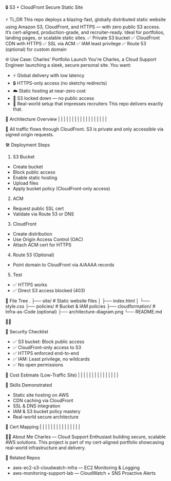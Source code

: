 
🔒 S3 + CloudFront Secure Static Site
  
  ⚡ TL;DR
  This repo deploys a blazing-fast, globally distributed static website using Amazon S3, CloudFront, and HTTPS — with zero public S3 access. It’s cert-aligned, production-grade, and recruiter-ready. Ideal for portfolios, landing pages, or scalable static sites.
✅ Private S3 bucket
✅ CloudFront CDN with HTTPS
✅ SSL via ACM
✅ IAM least privilege
✅ Route 53 (optional) for custom domain

🌐 Use Case: Charles' Portfolio Launch
You're Charles, a Cloud Support Engineer launching a sleek, secure personal site. You want:
- ⚡ Global delivery with low latency
- 🔒 HTTPS-only access (no sketchy redirects)
- ☁️ Static hosting at near-zero cost
- 🚫 S3 locked down — no public access
- 🧠 Real-world setup that impresses recruiters
This repo delivers exactly that.

🧱 Architecture Overview
|  |  | 
|  |  | 
|  |  | 
|  |  | 
|  |  | 
|  |  | 


📌 All traffic flows through CloudFront. S3 is private and only accessible via signed origin requests.

🛠️ Deployment Steps
1. S3 Bucket
- Create bucket
- Block public access
- Enable static hosting
- Upload files
- Apply bucket policy (CloudFront-only access)
2. ACM
- Request public SSL cert
- Validate via Route 53 or DNS
3. CloudFront
- Create distribution
- Use Origin Access Control (OAC)
- Attach ACM cert for HTTPS
4. Route 53 (Optional)
- Point domain to CloudFront via A/AAAA records
5. Test
- ✅ HTTPS works
- ✅ Direct S3 access blocked (403)

📁 File Tree
.
├── site/                  # Static website files
│   ├── index.html
│   └── style.css
├── policies/              # Bucket & IAM policies
├── cloudformation/        # Infra-as-Code (optional)
├── architecture-diagram.png
└── README.md



🔐 Security Checklist
- ✅ S3 bucket: Block public access
- ✅ CloudFront-only access to S3
- ✅ HTTPS enforced end-to-end
- ✅ IAM: Least privilege, no wildcards
- ✅ No open permissions

💸 Cost Estimate (Low-Traffic Site)
|  |  | 
|  |  | 
|  |  | 
|  |  | 
|  |  | 



🧠 Skills Demonstrated
- Static site hosting on AWS
- CDN caching via CloudFront
- SSL & DNS integration
- IAM & S3 bucket policy mastery
- Real-world secure architecture

🧭 Cert Mapping
|  |  | 
|  |  | 
|  |  | 
|  |  | 
|  |  | 



🧑‍💻 About Me
Charles — Cloud Support Enthusiast building secure, scalable AWS solutions. This project is part of my cert-aligned portfolio showcasing real-world infrastructure and delivery.

🔗 Related Repos
- aws-ec2-s3-cloudwatch-infra — EC2 Monitoring & Logging
- aws-monitoring-support-lab — CloudWatch + SNS Proactive Alerts
